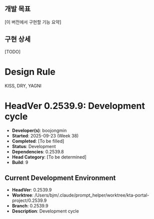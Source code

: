 ## 개발 목표
[이 버전에서 구현할 기능 요약]

## 구현 상세
[TODO]


# Design Rule
KISS, DRY, YAGNI

# HeadVer 0.2539.9: Development cycle

- **Developer(s)**: boojongmin
- **Started**: 2025-09-23 (Week 38)
- **Completed**: [To be filled]
- **Status**: Development
- **Dependencies**: 0.2539.8
- **Head Category**: [To be determined]
- **Build**: 9

## Current Development Environment
- **HeadVer**: 0.2539.9
- **Worktree**: /Users/bjm/.claude/prompt_helper/worktree/kta-portal-project/0.2539.9
- **Branch**: 0.2539.9
- **Description**: Development cycle
